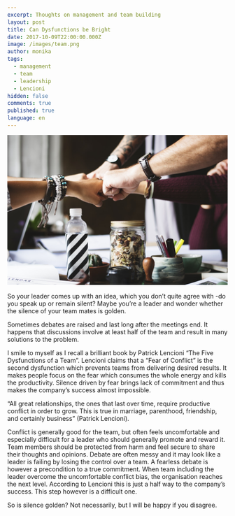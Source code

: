 ```yaml
---
excerpt: Thoughts on management and team building
layout: post
title: Can Dysfunctions be Bright
date: 2017-10-09T22:00:00.000Z
image: /images/team.png
author: monika
tags:
  - management
  - team
  - leadership
  - Lencioni
hidden: false
comments: true
published: true
language: en
---
```

![teambuilding](/images/can-disfunctions-be-bright/team.png)

So your leader comes up with an idea, which you don’t quite agree with -do you speak up or remain silent? Maybe you’re a leader and wonder whether the silence of your team mates is golden.

Sometimes debates are raised and last long after the meetings end. It happens that discussions involve at least half of the team and result in many solutions to the problem.

I smile to myself as I recall a brilliant book by Patrick Lencioni “The Five Dysfunctions of a Team”.  Lencioni claims that a “Fear of Conflict” is the second dysfunction which prevents teams from delivering desired results. It makes people focus on the fear which consumes the whole energy and kills the productivity. Silence driven by fear brings lack of commitment and thus makes the company’s success almost impossible. 

“All great relationships, the ones that last over time, require productive conflict in order to grow. This is true in marriage, parenthood, friendship, and certainly business” (Patrick Lencioni).

Conflict is generally good for the team, but often feels uncomfortable and especially difficult for a leader who should generally promote and reward it.  Team members should be protected from harm and feel secure to share their thoughts and opinions. Debate are often messy and it may look like a leader is failing by losing the control over a team. A fearless debate is however a precondition to a true commitment. When team including the leader overcome the uncomfortable conflict bias, the organisation reaches the next level. According to Lencioni this is just a half way to the company’s success. This step however is a difficult one. 

So is silence golden? Not necessarily, but I will be happy if you disagree.
